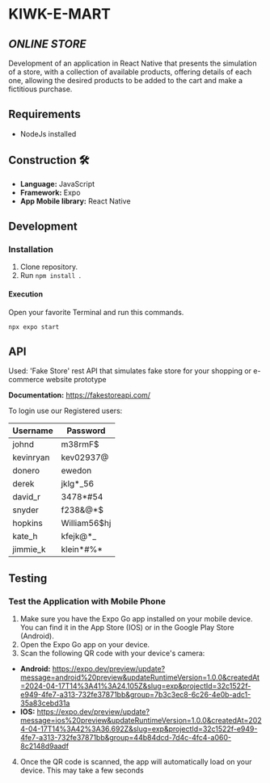# KIWK-E-MART

## _ONLINE STORE_
Development of an application in React Native that presents the simulation of a store, with a collection of available products, offering details of each one, allowing the desired products to be added to the cart and make a fictitious purchase.

## Requirements
 - NodeJs installed

## Construction 🛠️
* **Language:** JavaScript
* **Framework:** Expo
* **App Mobile library:** React Native

## Development


### Installation
1) Clone repository.
2) Run ```npm install ```.

#### Execution
Open your favorite Terminal and run this commands.

    npx expo start


## API
Used: 'Fake Store' rest API that simulates fake store for your shopping or e-commerce website prototype

**Documentation:** https://fakestoreapi.com/

To login use our Registered users:

| Username | Password |
| ----------- | ----------- |
| johnd | m38rmF$ |
| kevinryan | kev02937@ |
| donero | ewedon |
| derek | jklg*_56 |
| david_r | 3478*#54 |
| snyder | f238&@*$ |
| hopkins | William56$hj |
| kate_h | kfejk@*_ |
| jimmie_k | klein*#%* |


## Testing

### Test the Application with Mobile Phone
1) Make sure you have the Expo Go app installed on your mobile device. You can find it in the App Store (IOS) or in the Google Play Store (Android).
2) Open the Expo Go app on your device.
3) Scan the following QR code with your device's camera:
* **Android:** https://expo.dev/preview/update?message=android%20preview&updateRuntimeVersion=1.0.0&createdAt=2024-04-17T14%3A41%3A24.105Z&slug=exp&projectId=32c1522f-e949-4fe7-a313-732fe37871bb&group=7b3c3ec8-6c26-4e0b-adc1-35a83cebd31a
* **IOS:** https://expo.dev/preview/update?message=ios%20preview&updateRuntimeVersion=1.0.0&createdAt=2024-04-17T14%3A42%3A36.692Z&slug=exp&projectId=32c1522f-e949-4fe7-a313-732fe37871bb&group=44b84dcd-7d4c-4fc4-a060-8c2148d9aadf
4) Once the QR code is scanned, the app will automatically load on your device. This may take a few seconds






